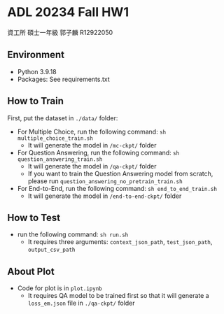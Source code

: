# ADL 20234 Fall HW1
資工所 碩士一年級 郭子麟 R12922050

## Environment
- Python 3.9.18
- Packages: See requirements.txt

## How to Train
First, put the dataset in `./data/` folder:

- For Multiple Choice, run the following command: `sh multiple_choice_train.sh`
    - It will generate the model in `/mc-ckpt/` folder
- For Question Answering, run the following command: `sh question_answering_train.sh`
    - It will generate the model in `/qa-ckpt/` folder
    - If you want to train the Question Answering model from scratch, please run `question_answering_no_pretrain_train.sh`
- For End-to-End, run the following command: `sh end_to_end_train.sh`
    - It will generate the model in `/end-to-end-ckpt/` folder

## How to Test
- run the following command: `sh run.sh`
    - It requires three arguments: `context_json_path`, `test_json_path`, `output_csv_path`

## About Plot
- Code for plot is in `plot.ipynb`
    - It requires QA model to be trained first so that it will generate a `loss_em.json` file in `./qa-ckpt/` folder
